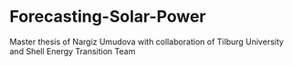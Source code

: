 # Forecasting-Solar-Power
Master thesis of Nargiz Umudova with collaboration of Tilburg University and Shell Energy Transition Team


